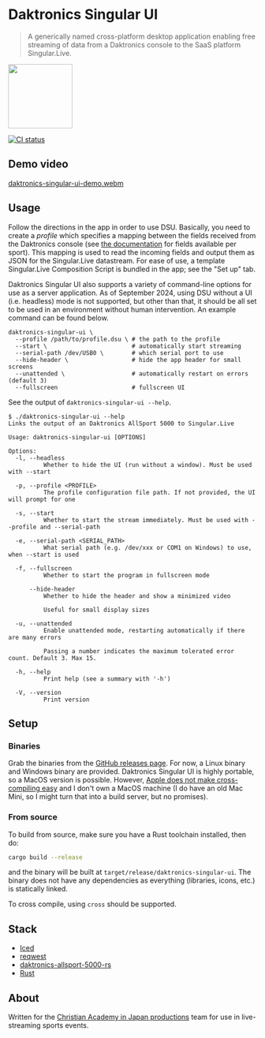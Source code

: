 # Daktronics Singular UI

> A generically named cross-platform desktop application enabling free streaming
> of data from a Daktronics console to the SaaS platform Singular.Live.

<a href="https://github.com/iced-rs/iced">
  <img src="https://gist.githubusercontent.com/hecrj/ad7ecd38f6e47ff3688a38c79fd108f0/raw/74384875ecbad02ae2a926425e9bcafd0695bade/color.svg" width="130px">
</a>

[![CI status](https://github.com/zabackary/daktronics-singular-ui/actions/workflows/ci.yml/badge.svg)](https://github.com/zabackary/daktronics-singular-ui/actions/workflows/ci.yml)

## Demo video

[daktronics-singular-ui-demo.webm](https://github.com/user-attachments/assets/473b455a-af18-4af5-89aa-710fdfc68522)

## Usage

Follow the directions in the app in order to use DSU. Basically, you need to
create a _profile_ which specifies a mapping between the fields received from
the Daktronics console (see
[the documentation](https://docs.rs/daktronics-allsport-5000/latest/daktronics_allsport_5000/sports/index.html)
for fields available per sport). This mapping is used to read the incoming
fields and output them as JSON for the Singular.Live datastream. For ease of
use, a template Singular.Live Composition Script is bundled in the app; see the
"Set up" tab.

Daktronics Singular UI also supports a variety of command-line options for use
as a server application. As of September 2024, using DSU without a UI (i.e.
headless) mode is not supported, but other than that, it should be all set to be
used in an environment without human intervention. An example command can be
found below.

```
daktronics-singular-ui \
  --profile /path/to/profile.dsu \ # the path to the profile
  --start \                        # automatically start streaming
  --serial-path /dev/USB0 \        # which serial port to use
  --hide-header \                  # hide the app header for small screens
  --unattended \                   # automatically restart on errors (default 3)
  --fullscreen                     # fullscreen UI
```

See the output of `daktronics-singular-ui --help`.

```
$ ./daktronics-singular-ui --help
Links the output of an Daktronics AllSport 5000 to Singular.Live

Usage: daktronics-singular-ui [OPTIONS]

Options:
  -l, --headless
          Whether to hide the UI (run without a window). Must be used with --start

  -p, --profile <PROFILE>
          The profile configuration file path. If not provided, the UI will prompt for one

  -s, --start
          Whether to start the stream immediately. Must be used with --profile and --serial-path

  -e, --serial-path <SERIAL_PATH>
          What serial path (e.g. /dev/xxx or COM1 on Windows) to use, when --start is used

  -f, --fullscreen
          Whether to start the program in fullscreen mode

      --hide-header
          Whether to hide the header and show a minimized video

          Useful for small display sizes

  -u, --unattended
          Enable unattended mode, restarting automatically if there are many errors

          Passing a number indicates the maximum tolerated error count. Default 3. Max 15.

  -h, --help
          Print help (see a summary with '-h')

  -V, --version
          Print version

```

## Setup

### Binaries

Grab the binaries from the
[GitHub releases page](https://github.com/zabackary/daktronics-singular-ui/releases).
For now, a Linux binary and Windows binary are provided. Daktronics Singular UI
is highly portable, so a MacOS version is possible. However,
[Apple does not make cross-compiling easy](https://users.rust-lang.org/t/is-cross-compile-from-linux-to-mac-supported/95105)
and I don't own a MacOS machine (I do have an old Mac Mini, so I might turn that
into a build server, but no promises).

### From source

To build from source, make sure you have a Rust toolchain installed, then do:

```bash
cargo build --release
```

and the binary will be built at `target/release/daktronics-singular-ui`. The
binary does not have any dependencies as everything (libraries, icons, etc.) is
statically linked.

To cross compile, using `cross` should be supported.

## Stack

- [Iced](https://github.com/iced-rs/iced)
- [reqwest](https://github.com/seanmonstar/reqwest)
- [daktronics-allsport-5000-rs](https://github.com/zabackary/daktronics-allsport-5000-rs)
- [Rust](https://www.rust-lang.org/)

## About

Written for the [Christian Academy in Japan productions](https://caj.ac.jp/live)
team for use in live-streaming sports events.

